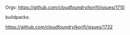 

Orgs:
https://github.com/cloudfoundry/korifi/issues/1710

buildpacks:

https://github.com/cloudfoundry/korifi/issues/1732

